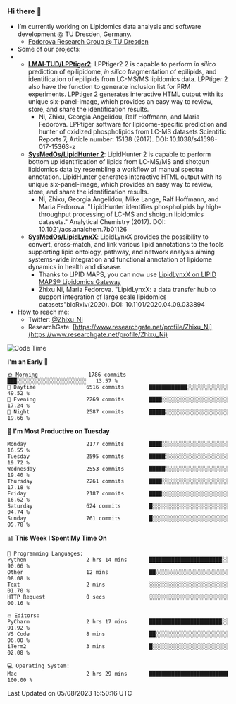 ### Hi there 👋

- I’m currently working on Lipidomics data analysis and software development @ TU Dresden, Germany.
  + [Fedorova Research Group @ TU Dresden](https://tu-dresden.de/med/mf/zml/forschungsgruppen/fedorova/mitarbeiter-innen-der-fedorova-gruppe)
- Some of our projects:
- + **[LMAI-TUD/LPPtiger2](https://github.com/LMAI-TUD/lpptiger2)**: LPPtiger2 2 is capable to perform *in silico* prediction of epilipidome, *in silico* fragmentation of epilipids, and identification of epilipids from LC-MS/MS lipidomics data. LPPtiger 2 also have the function to generate inclusion list for PRM experiments. LPPtiger 2 generates interactive HTML output with its unique six-panel-image, which provides an easy way to review, store, and share the identification results. 
    * Ni, Zhixu, Georgia Angelidou, Ralf Hoffmann, and Maria Fedorova. LPPtiger software for lipidome-specific prediction and hunter of oxidized phospholipids from LC-MS datasets Scientific Reports 7, Article number: 15138 (2017). DOI: 10.1038/s41598-017-15363-z
  + **[SysMedOs/LipidHunter 2](https://github.com/SysMedOs/lipidhunter)**: LipidHunter 2 is capable to perform bottom up identification of lipids from LC-MS/MS and shotgun lipidomics data by resembling a workflow of manual spectra annotation. LipidHunter generates interactive HTML output with its unique six-panel-image, which provides an easy way to review, store, and share the identification results. 
    * Ni, Zhixu, Georgia Angelidou, Mike Lange, Ralf Hoffmann, and Maria Fedorova. "LipidHunter identifies phospholipids by high-throughput processing of LC-MS and shotgun lipidomics datasets." Analytical Chemistry (2017). DOI: 10.1021/acs.analchem.7b01126
  + **[SysMedOs/LipidLynxX](https://github.com/SysMedOs/LipidLynxX)**: LipidLynxX provides the possibility to convert, cross-match, and link various lipid annotations to the tools supporting lipid ontology, pathway, and network analysis aiming systems-wide integration and functional annotation of lipidome dynamics in health and disease.
    * Thanks to LIPID MAPS, you can now use [LipidLynxX on LIPID MAPS® Lipidomics Gateway](http://lipidmaps.org/lipidlynxx/)
    * Zhixu Ni, Maria Fedorova. "LipidLynxX: a data transfer hub to support integration of large scale lipidomics datasets"bioRxiv(2020). DOI: 10.1101/2020.04.09.033894
- How to reach me:
  + Twitter: [@Zhixu_Ni](https://twitter.com/Zhixu_Ni)
  + ResearchGate: [https://www.researchgate.net/profile/Zhixu_Ni](https://www.researchgate.net/profile/Zhixu_Ni)

<!--START_SECTION:waka-->
![Code Time](http://img.shields.io/badge/Code%20Time-1%2C875%20hrs%2053%20mins-blue)

**I'm an Early 🐤** 

```text
🌞 Morning                1786 commits        ███░░░░░░░░░░░░░░░░░░░░░░   13.57 % 
🌆 Daytime                6516 commits        ████████████░░░░░░░░░░░░░   49.52 % 
🌃 Evening                2269 commits        ████░░░░░░░░░░░░░░░░░░░░░   17.24 % 
🌙 Night                  2587 commits        █████░░░░░░░░░░░░░░░░░░░░   19.66 % 
```
📅 **I'm Most Productive on Tuesday** 

```text
Monday                   2177 commits        ████░░░░░░░░░░░░░░░░░░░░░   16.55 % 
Tuesday                  2595 commits        █████░░░░░░░░░░░░░░░░░░░░   19.72 % 
Wednesday                2553 commits        █████░░░░░░░░░░░░░░░░░░░░   19.40 % 
Thursday                 2261 commits        ████░░░░░░░░░░░░░░░░░░░░░   17.18 % 
Friday                   2187 commits        ████░░░░░░░░░░░░░░░░░░░░░   16.62 % 
Saturday                 624 commits         █░░░░░░░░░░░░░░░░░░░░░░░░   04.74 % 
Sunday                   761 commits         █░░░░░░░░░░░░░░░░░░░░░░░░   05.78 % 
```


📊 **This Week I Spent My Time On** 

```text
💬 Programming Languages: 
Python                   2 hrs 14 mins       ███████████████████████░░   90.06 % 
Other                    12 mins             ██░░░░░░░░░░░░░░░░░░░░░░░   08.08 % 
Text                     2 mins              ░░░░░░░░░░░░░░░░░░░░░░░░░   01.70 % 
HTTP Request             0 secs              ░░░░░░░░░░░░░░░░░░░░░░░░░   00.16 % 

🔥 Editors: 
PyCharm                  2 hrs 17 mins       ███████████████████████░░   91.92 % 
VS Code                  8 mins              ██░░░░░░░░░░░░░░░░░░░░░░░   06.00 % 
iTerm2                   3 mins              █░░░░░░░░░░░░░░░░░░░░░░░░   02.08 % 

💻 Operating System: 
Mac                      2 hrs 29 mins       █████████████████████████   100.00 % 
```


 Last Updated on 05/08/2023 15:50:16 UTC
<!--END_SECTION:waka-->
